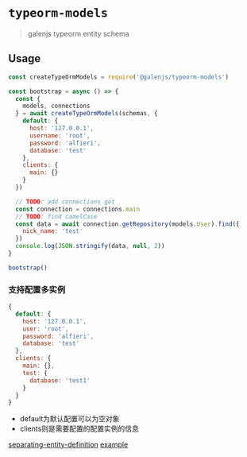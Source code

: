# `typeorm-models`

> galenjs typeorm entity schema

## Usage

```javascript
const createTypeOrmModels = require('@galenjs/typeorm-models')

const bootstrap = async () => {
  const {
    models, connections
  } = await createTypeOrmModels(schemas, {
    default: {
      host: '127.0.0.1',
      username: 'root',
      password: 'alfieri',
      database: 'test'
    },
    clients: {
      main: {}
    }
  })

  // TODO: add connections get
  const connection = connections.main
  // TODO: find camelCase
  const data = await connection.getRepository(models.User).find({
    nick_name: 'test'
  })
  console.log(JSON.stringify(data, null, 2))
}

bootstrap()

```

### 支持配置多实例

```js
{
  default: {
    host: '127.0.0.1',
    user: 'root',
    password: 'alfieri',
    database: 'test'
  },
  clients: {
    main: {},
    test: {
      database: 'test1'
    }
  }
}
```

* default为默认配置可以为空对象
* clients则是需要配置的配置实例的信息

[separating-entity-definition](https://typeorm.io/#/separating-entity-definition)
[example](https://github.com/AlfieriChou/galen-demo/tree/feat/typeorm)
